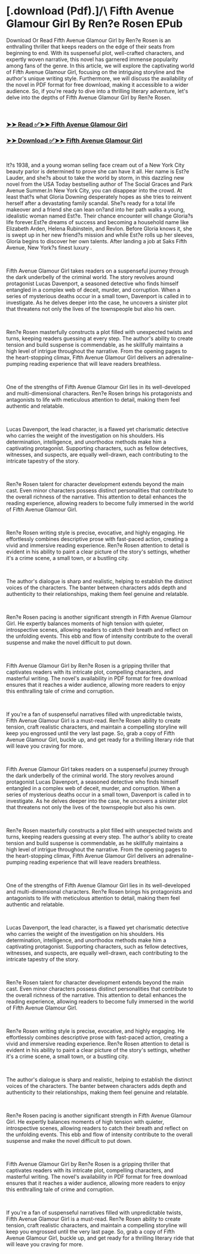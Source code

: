 # [.download (Pdf).]/\ Fifth Avenue Glamour Girl By Ren?e Rosen EPub

<p>Download Or Read Fifth Avenue Glamour Girl by Ren?e Rosen is an enthralling thriller that keeps readers on the edge of their seats from beginning to end. With its suspenseful plot, well-crafted characters, and expertly woven narrative, this novel has garnered immense popularity among fans of the genre. In this article, we will explore the captivating world of Fifth Avenue Glamour Girl, focusing on the intriguing storyline and the author's unique writing style. Furthermore, we will discuss the availability of the novel in PDF format for free download, making it accessible to a wider audience. So, if you're ready to dive into a thrilling literary adventure, let's delve into the depths of Fifth Avenue Glamour Girl by Ren?e Rosen.</p>
<p>&nbsp;</p>

### [➤➤ Read ✅➤➤ Fifth Avenue Glamour Girl](https://pdfwebsitebooks.blogspot.com/id/61827506)

### [➤➤ Download ✅➤➤ Fifth Avenue Glamour Girl](https://pdfwebsitebooks.blogspot.com/id/61827506)

<p>&nbsp;</p>
<p>It?s 1938, and a young woman selling face cream out of a New York City beauty parlor is determined to prove she can have it all. Her name is Est?e Lauder, and she?s about to take the world by storm, in this dazzling new novel from the USA Today bestselling author of The Social Graces and Park Avenue Summer.In New York City, you can disappear into the crowd. At least that?s what Gloria Downing desperately hopes as she tries to reinvent herself after a devastating family scandal. She?s ready for a total life makeover and a friend she can lean on?and into her path walks a young, idealistic woman named Est?e. Their chance encounter will change Gloria?s life forever.Est?e dreams of success and becoming a household name like Elizabeth Arden, Helena Rubinstein, and Revlon. Before Gloria knows it, she is swept up in her new friend?s mission and while Est?e rolls up her sleeves, Gloria begins to discover her own talents. After landing a job at Saks Fifth Avenue, New York?s finest luxury .</p>
<p>&nbsp;</p>
<p>Fifth Avenue Glamour Girl takes readers on a suspenseful journey through the dark underbelly of the criminal world. The story revolves around protagonist Lucas Davenport, a seasoned detective who finds himself entangled in a complex web of deceit, murder, and corruption. When a series of mysterious deaths occur in a small town, Davenport is called in to investigate. As he delves deeper into the case, he uncovers a sinister plot that threatens not only the lives of the townspeople but also his own.</p>
<p>&nbsp;</p>
<p>Ren?e Rosen masterfully constructs a plot filled with unexpected twists and turns, keeping readers guessing at every step. The author's ability to create tension and build suspense is commendable, as he skillfully maintains a high level of intrigue throughout the narrative. From the opening pages to the heart-stopping climax, Fifth Avenue Glamour Girl delivers an adrenaline-pumping reading experience that will leave readers breathless.</p>
<p>&nbsp;</p>
<p>One of the strengths of Fifth Avenue Glamour Girl lies in its well-developed and multi-dimensional characters. Ren?e Rosen brings his protagonists and antagonists to life with meticulous attention to detail, making them feel authentic and relatable.</p>
<p>&nbsp;</p>
<p>Lucas Davenport, the lead character, is a flawed yet charismatic detective who carries the weight of the investigation on his shoulders. His determination, intelligence, and unorthodox methods make him a captivating protagonist. Supporting characters, such as fellow detectives, witnesses, and suspects, are equally well-drawn, each contributing to the intricate tapestry of the story.</p>
<p>&nbsp;</p>
<p>Ren?e Rosen talent for character development extends beyond the main cast. Even minor characters possess distinct personalities that contribute to the overall richness of the narrative. This attention to detail enhances the reading experience, allowing readers to become fully immersed in the world of Fifth Avenue Glamour Girl.</p>
<p>&nbsp;</p>
<p>Ren?e Rosen writing style is precise, evocative, and highly engaging. He effortlessly combines descriptive prose with fast-paced action, creating a vivid and immersive reading experience. Ren?e Rosen attention to detail is evident in his ability to paint a clear picture of the story's settings, whether it's a crime scene, a small town, or a bustling city.</p>
<p>&nbsp;</p>
<p>The author's dialogue is sharp and realistic, helping to establish the distinct voices of the characters. The banter between characters adds depth and authenticity to their relationships, making them feel genuine and relatable.</p>
<p>&nbsp;</p>
<p>Ren?e Rosen pacing is another significant strength in Fifth Avenue Glamour Girl. He expertly balances moments of high tension with quieter, introspective scenes, allowing readers to catch their breath and reflect on the unfolding events. This ebb and flow of intensity contribute to the overall suspense and make the novel difficult to put down.</p>
<p>&nbsp;</p>
<p>Fifth Avenue Glamour Girl by Ren?e Rosen is a gripping thriller that captivates readers with its intricate plot, compelling characters, and masterful writing. The novel's availability in PDF format for free download ensures that it reaches a wider audience, allowing more readers to enjoy this enthralling tale of crime and corruption.</p>
<p>&nbsp;</p>
<p>If you're a fan of suspenseful narratives filled with unpredictable twists, Fifth Avenue Glamour Girl is a must-read. Ren?e Rosen ability to create tension, craft realistic characters, and maintain a compelling storyline will keep you engrossed until the very last page. So, grab a copy of Fifth Avenue Glamour Girl, buckle up, and get ready for a thrilling literary ride that will leave you craving for more.</p>
<p>&nbsp;</p>
<p>Fifth Avenue Glamour Girl takes readers on a suspenseful journey through the dark underbelly of the criminal world. The story revolves around protagonist Lucas Davenport, a seasoned detective who finds himself entangled in a complex web of deceit, murder, and corruption. When a series of mysterious deaths occur in a small town, Davenport is called in to investigate. As he delves deeper into the case, he uncovers a sinister plot that threatens not only the lives of the townspeople but also his own.</p>
<p>&nbsp;</p>
<p>Ren?e Rosen masterfully constructs a plot filled with unexpected twists and turns, keeping readers guessing at every step. The author's ability to create tension and build suspense is commendable, as he skillfully maintains a high level of intrigue throughout the narrative. From the opening pages to the heart-stopping climax, Fifth Avenue Glamour Girl delivers an adrenaline-pumping reading experience that will leave readers breathless.</p>
<p>&nbsp;</p>
<p>One of the strengths of Fifth Avenue Glamour Girl lies in its well-developed and multi-dimensional characters. Ren?e Rosen brings his protagonists and antagonists to life with meticulous attention to detail, making them feel authentic and relatable.</p>
<p>&nbsp;</p>
<p>Lucas Davenport, the lead character, is a flawed yet charismatic detective who carries the weight of the investigation on his shoulders. His determination, intelligence, and unorthodox methods make him a captivating protagonist. Supporting characters, such as fellow detectives, witnesses, and suspects, are equally well-drawn, each contributing to the intricate tapestry of the story.</p>
<p>&nbsp;</p>
<p>Ren?e Rosen talent for character development extends beyond the main cast. Even minor characters possess distinct personalities that contribute to the overall richness of the narrative. This attention to detail enhances the reading experience, allowing readers to become fully immersed in the world of Fifth Avenue Glamour Girl.</p>
<p>&nbsp;</p>
<p>Ren?e Rosen writing style is precise, evocative, and highly engaging. He effortlessly combines descriptive prose with fast-paced action, creating a vivid and immersive reading experience. Ren?e Rosen attention to detail is evident in his ability to paint a clear picture of the story's settings, whether it's a crime scene, a small town, or a bustling city.</p>
<p>&nbsp;</p>
<p>The author's dialogue is sharp and realistic, helping to establish the distinct voices of the characters. The banter between characters adds depth and authenticity to their relationships, making them feel genuine and relatable.</p>
<p>&nbsp;</p>
<p>Ren?e Rosen pacing is another significant strength in Fifth Avenue Glamour Girl. He expertly balances moments of high tension with quieter, introspective scenes, allowing readers to catch their breath and reflect on the unfolding events. This ebb and flow of intensity contribute to the overall suspense and make the novel difficult to put down.</p>
<p>&nbsp;</p>
<p>Fifth Avenue Glamour Girl by Ren?e Rosen is a gripping thriller that captivates readers with its intricate plot, compelling characters, and masterful writing. The novel's availability in PDF format for free download ensures that it reaches a wider audience, allowing more readers to enjoy this enthralling tale of crime and corruption.</p>
<p>&nbsp;</p>
<p>If you're a fan of suspenseful narratives filled with unpredictable twists, Fifth Avenue Glamour Girl is a must-read. Ren?e Rosen ability to create tension, craft realistic characters, and maintain a compelling storyline will keep you engrossed until the very last page. So, grab a copy of Fifth Avenue Glamour Girl, buckle up, and get ready for a thrilling literary ride that will leave you craving for more.</p>
<p>&nbsp;</p>
